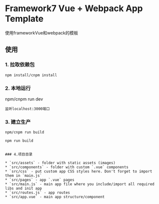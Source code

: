 # Framework7 Vue + Webpack App Template

使用frameworkVue和webpack的模板

## 使用

### 1. 拉取依赖包
```
npm install/cnpm install
```


### 2. 本地运行

npm/cnpm run dev
```
监听localhost:3000端口
```


### 3. 建立生产

```
npm/cnpm run build
```

```
npm run build
```

```

### 4.项目目录

* `src/assets` - folder with static assets (images)
* `src/components` - folder with custom `.vue` components
* `src/css` - put custom app CSS styles here. Don't forget to import them in `main.js`
* `src/pages` - app `.vue` pages
* `src/main.js` - main app file where you include/import all required libs and init app
* `src/routes.js` - app routes
* `src/app.vue` - main app structure/component
